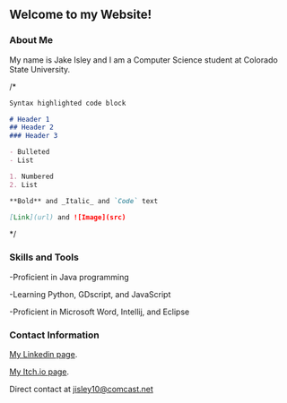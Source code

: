 ## Welcome to my Website!

### About Me
My name is Jake Isley and I am a Computer Science student at Colorado State University.

/*
```markdown
Syntax highlighted code block

# Header 1
## Header 2
### Header 3

- Bulleted
- List

1. Numbered
2. List

**Bold** and _Italic_ and `Code` text

[Link](url) and ![Image](src)
```
*/
### Skills and Tools
-Proficient in Java programming

-Learning Python, GDscript, and JavaScript

-Proficient in Microsoft Word, Intellij, and Eclipse

### Contact Information

[My Linkedin page](https://www.linkedin.com/in/jacobrussellisley/).

[My Itch.io page](https://jaypegfile.itch.io/).

Direct contact at jisley10@comcast.net
